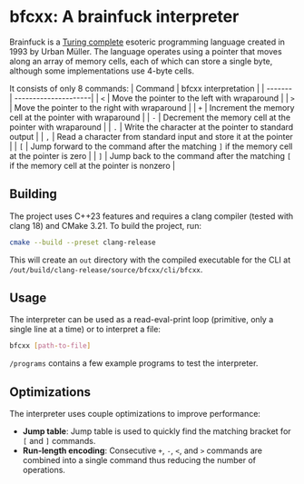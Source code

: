 # bfcxx: A brainfuck interpreter

Brainfuck is a  [Turing complete](https://en.wikipedia.org/wiki/Turing_completeness) esoteric programming language created in 1993 by Urban Müller. The language operates using a pointer that moves along an array of memory cells, each of which can store a single byte, although some implementations use 4-byte cells.

It consists of only 8 commands:
| Command | bfcxx interpretation |
| ------- | ---------------------|
| `<`     | Move the pointer to the left with wraparound |
| `>`     | Move the pointer to the right with wraparound |
| `+`     | Increment the memory cell at the pointer with wraparound |
| `-`     | Decrement the memory cell at the pointer with wraparound |
| `.`     | Write the character at the pointer to standard output |
| `,`     | Read a character from standard input and store it at the pointer |
| `[`     | Jump forward to the command after the matching `]` if the memory cell at the pointer is zero |
| `]`     | Jump back to the command after the matching `[` if the memory cell at the pointer is nonzero |

## Building
The project uses C++23 features and requires a clang compiler (tested with clang 18) and CMake 3.21. To build the project, run:
```sh
cmake --build --preset clang-release
```
This will create an `out` directory with the compiled executable for the CLI at `/out/build/clang-release/source/bfcxx/cli/bfcxx`.

## Usage
The interpreter can be used as a read-eval-print loop (primitive, only a single line at a time) or to interpret a file:
```sh
bfcxx [path-to-file]
```
`/programs` contains a few example programs to test the interpreter.

## Optimizations
The interpreter uses couple optimizations to improve performance:
- **Jump table**: Jump table is used to quickly find the matching bracket for `[` and `]` commands.
- **Run-length encoding**: Consecutive `+`, `-`, `<`, and `>` commands are combined into a single command thus reducing the number of operations.
